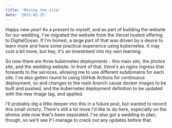 ```yaml
---
title: 'Moving the site'
date: '2023-01-25'
---
```


Happy new year! As a present to myself, and as part of building the website for our
wedding, I've migrated the website from the Vercel hosted offering to DigitalOcean.
If I'm honest, a large part of that was driven by a desire to learn more and have
some practical experience using kubernetes. It may cost a bit more, but hey, it's
an investment into my own learning.

So now there are three kubernetes deployments - this main site, the photos site, and
the wedding website. In front of that, there's an nginx ingress that forwards to
the services, allowing me to use different subdomains for each site. I've also gotten
round to using GitHub Actions for continuous deployment, so and changes to the main
branch cause docker images to be built and pushed, and the kubernetes deployment
definition to be updated with the new image tag, and applied.

I'll probably dig a little deeper into this in a future post, but wanted to record
this small victory. There's still a lot more I'd like to do here, especially on
the photos side now that's been separated. I've also got a wedding to plan, though, so
we'll see if I manage to crack out any updates before that.
